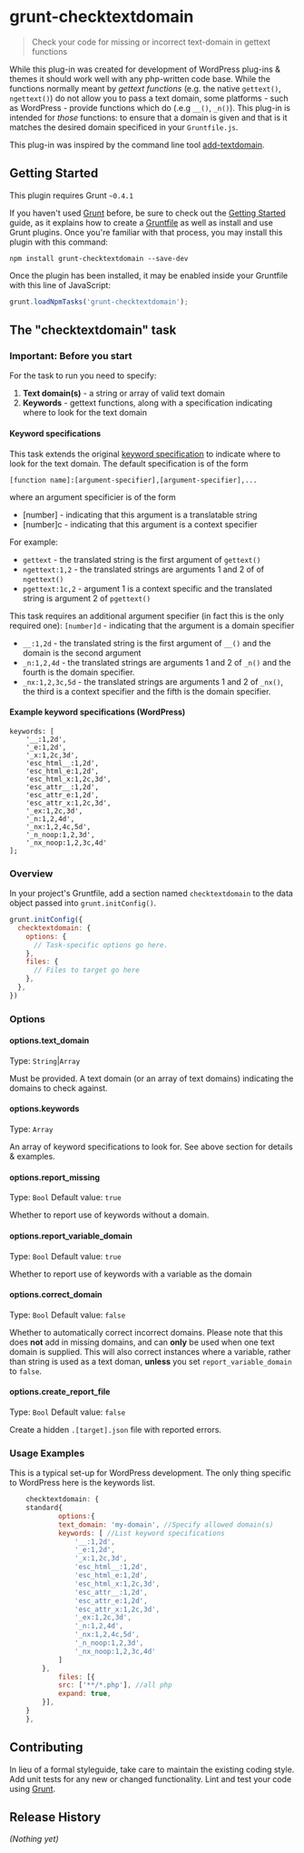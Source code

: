 # grunt-checktextdomain

> Check your code for missing or incorrect text-domain in gettext functions

While this plug-in was created for development of WordPress plug-ins & themes it should work well with any php-written code base. While the functions normally meant by *gettext functions* (e.g. the native `gettext()`, `ngettext()`) do not allow you to pass a text domain, some platforms - such as WordPress - provide functions which do (.e.g `__()`, `_n()`). This plug-in is intended for *those* functions: to ensure that a domain is given and that is it matches the desired domain specificed in your `Gruntfile.js`.

This plug-in was inspired by the command line tool [add-textdomain](http://develop.svn.wordpress.org/trunk/tools/i18n/add-textdomain.php).

## Getting Started
This plugin requires Grunt `~0.4.1`

If you haven't used [Grunt](http://gruntjs.com/) before, be sure to check out the [Getting Started](http://gruntjs.com/getting-started) guide, as it explains how to create a [Gruntfile](http://gruntjs.com/sample-gruntfile) as well as install and use Grunt plugins. Once you're familiar with that process, you may install this plugin with this command:

```shell
npm install grunt-checktextdomain --save-dev
```

Once the plugin has been installed, it may be enabled inside your Gruntfile with this line of JavaScript:

```js
grunt.loadNpmTasks('grunt-checktextdomain');
```

## The "checktextdomain" task

### Important: Before you start

For the task to run you need to specify:

1. **Text domain(s)** - a string or array of valid text domain
2. **Keywords** - gettext functions, along with a specification indicating where to look for the text domain


#### Keyword specifications
This task extends the original [keyword specification](http://www.gnu.org/software/gettext/manual/html_node/xgettext-Invocation.html) to indicate where to look for the text domain. The default specification is of the form

```
[function name]:[argument-specifier],[argument-specifier],...
```
where an argument specificier is of the form

 - [number] - indicating that this argument is a translatable string
 - [number]c - indicating that this argument is a context specifier


For example:

 - `gettext` - the translated string is the first argument of `gettext()`
 - `ngettext:1,2` -  the translated strings are arguments 1 and 2 of of `ngettext()`
 - `pgettext:1c,2` -  argument 1 is a context specific and the translated string is argument 2 of `pgettext()`


This task requires an additional argument specifier (in fact this is the only required one): `[number]d` - indicating that the argument is a domain specifier

 - `__:1,2d` - the translated string is the first argument of `__()` and the domain is the second argument
 - `_n:1,2,4d` -  the translated strings are arguments 1 and 2 of `_n()` and the fourth is the domain specifier.
 - `_nx:1,2,3c,5d` -  the translated strings are arguments 1 and 2 of `_nx()`, the third is a context specifier and the fifth is the domain specifier.


#### Example keyword specifications (WordPress)

```
keywords: [
	'__:1,2d',
	'_e:1,2d',
	'_x:1,2c,3d',
	'esc_html__:1,2d',
	'esc_html_e:1,2d',
	'esc_html_x:1,2c,3d',
	'esc_attr__:1,2d', 
	'esc_attr_e:1,2d', 
	'esc_attr_x:1,2c,3d', 
	'_ex:1,2c,3d',
	'_n:1,2,4d', 
	'_nx:1,2,4c,5d',
	'_n_noop:1,2,3d',
	'_nx_noop:1,2,3c,4d'
];
```

### Overview
In your project's Gruntfile, add a section named `checktextdomain` to the data object passed into `grunt.initConfig()`.

```js
grunt.initConfig({
  checktextdomain: {
    options: {
      // Task-specific options go here.
    },
    files: {
      // Files to target go here
    },
  },
})
```

### Options

#### options.text_domain
Type: `String`|`Array`

Must be provided. A text domain (or an array of text domains) indicating the domains to check against.

#### options.keywords
Type: `Array`

An array of keyword specifications to look for. See above section for details & examples.

#### options.report_missing
Type: `Bool`
Default value: `true`

Whether to report use of keywords without a domain.

#### options.report_variable_domain
Type: `Bool`
Default value: `true`

Whether to report use of keywords with a variable as the domain

#### options.correct_domain
Type: `Bool`
Default value: `false`

Whether to automatically correct incorrect domains. Please note that this does **not** add in missing domains, and can **only** be used when one text domain is supplied. This will also correct instances where a variable, rather than string is used as a text doman, **unless** you set `report_variable_domain` to `false`.

#### options.create_report_file
Type: `Bool`
Default value: `false`

Create a hidden `.[target].json` file with reported errors.

### Usage Examples

This is a typical set-up for WordPress development. The only thing specific to WordPress here is the keywords list.

```js
    checktextdomain: {
	standard{
	    	options:{
			text_domain: 'my-domain', //Specify allowed domain(s)
			keywords: [ //List keyword specifications
				'__:1,2d',
				'_e:1,2d',
				'_x:1,2c,3d',
				'esc_html__:1,2d',
				'esc_html_e:1,2d',
				'esc_html_x:1,2c,3d',
				'esc_attr__:1,2d', 
				'esc_attr_e:1,2d', 
				'esc_attr_x:1,2c,3d', 
				'_ex:1,2c,3d',
				'_n:1,2,4d', 
				'_nx:1,2,4c,5d',
				'_n_noop:1,2,3d',
				'_nx_noop:1,2,3c,4d'
			]
		},
	    	files: [{
			src: ['**/*.php'], //all php 
			expand: true,
		}],
	}
    },
```


## Contributing
In lieu of a formal styleguide, take care to maintain the existing coding style. Add unit tests for any new or changed functionality. Lint and test your code using [Grunt](http://gruntjs.com/).

## Release History
_(Nothing yet)_
